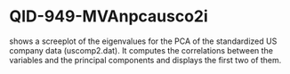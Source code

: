 # QID-949-MVAnpcausco2i
shows a screeplot of the eigenvalues for the PCA of the standardized US company data (uscomp2.dat). It computes the correlations between the variables and the principal components and displays the first two of them.
